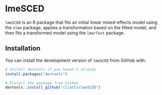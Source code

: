 # lmeSCED

`lmeSCED` is an R package that fits an initial linear mixed-effects model using the `nlme` package, applies a transformation based on the fitted model, and then fits a transformed model using the `lmerTest` package.

## Installation

You can install the development version of `lmeSCED` from GitHub with:

```R
# Install devtools if you haven't already
install.packages("devtools")

# Install the package from GitHub
devtools::install_github("cliattx/lmeSCED")
